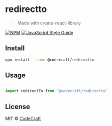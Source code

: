 # redirectto

> Made with create-react-library

[![NPM](https://img.shields.io/npm/v/@codecraft/redirectto.svg)](https://www.npmjs.com/package/@codecraft/redirectto) [![JavaScript Style Guide](https://img.shields.io/badge/code_style-standard-brightgreen.svg)](https://standardjs.com)

## Install

```bash
npm install --save @codecraft/redirectto
```

## Usage

```jsx

import redirectTo from '@codecraft/redirectto'

```

## License

MIT © [CodeCraft](https://github.com/CodeCraft)
